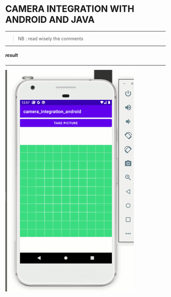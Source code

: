 # CAMERA INTEGRATION WITH ANDROID AND JAVA
___
> NB : read wisely the comments 
___
##### result 
___
![image](gifs/camera_integration.gif)